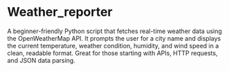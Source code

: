# Weather_reporter
A beginner-friendly Python script that fetches real-time weather data using the OpenWeatherMap API. It prompts the user for a city name and displays the current temperature, weather condition, humidity, and wind speed in a clean, readable format. Great for those starting with APIs, HTTP requests, and JSON data parsing.
